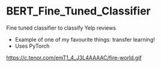 # BERT_Fine_Tuned_Classifier
Fine tuned classifier to classify Yelp reviews

- Example of one of my favourite things: transfer learning!
- Uses PyTorch

https://c.tenor.com/emT1_4_J3L4AAAAC/fire-world.gif
